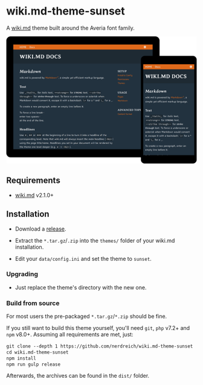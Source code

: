 # wiki.md-theme-sunset

A [wiki.md](https://github.com/nerdreich/wiki.md) theme built around the Averia font family.

![wiki.md](preview.png)

## Requirements

* [wiki.md](https://github.com/nerdreich/wiki.md) v2.1.0+

## Installation

* Download a [release](https://github.com/nerdreich/wiki.md-theme-sunset/releases).

* Extract the `*.tar.gz`/`.zip` into the `themes/` folder of your wiki.md installation.

* Edit your `data/config.ini` and set the theme to `sunset`.

### Upgrading

* Just replace the theme's directory with the new one.

### Build from source

For most users the pre-packaged `*.tar.gz`/`*.zip` should be fine.

If you still want to build this theme yourself, you'll need `git`, `php` v7.2+ and `npm` v8.0+. Assuming all requirements are met, just:

```
git clone --depth 1 https://github.com/nerdreich/wiki.md-theme-sunset
cd wiki.md-theme-sunset
npm install
npm run gulp release
```

Afterwards, the archives can be found in the `dist/` folder.
